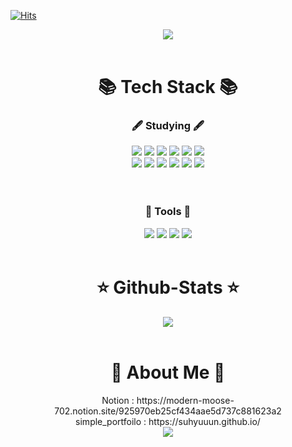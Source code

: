 <!-- 방문객수 -->
[![Hits](https://hits.seeyoufarm.com/api/count/incr/badge.svg?url=https%3A%2F%2Fgithub.com%2Fsuhyuuun&count_bg=%2379C83D&title_bg=%23555555&icon=&icon_color=%23E7E7E7&title=hits&edge_flat=false)](https://hits.seeyoufarm.com)

<!-- header -->
<div align=center>
	<img src="https://capsule-render.vercel.app/api?type=waving&color=A3DCBE&height=300&section=header&text=KIM%SUHYUN😆&fontSize=90&fontColor=f7f5f5&animation=fadeIn" />	
</div>
<br>

<!-- Tech Stack -->
<div align=center>
	<h1>📚 Tech Stack 📚</h1>
	<h3>🖋 Studying 🖋</h3>
</div>
<div align="center">
	<img src="https://img.shields.io/badge/Java-007396?style=flat&logo=Conda-Forge&logoColor=white" />
	<img src="https://img.shields.io/badge/HTML5-E34F26?style=flat&logo=HTML5&logoColor=white" />
	<img src="https://img.shields.io/badge/CSS3-1572B6?style=flat&logo=CSS3&logoColor=white" />
	<img src="https://img.shields.io/badge/JavaScript-F7DF1E?style=flat&logo=JavaScript&logoColor=white" />
	<img src="https://img.shields.io/badge/jQuery-0769AD?style=flat&logo=jQuery&logoColor=white" />
	<img src="https://img.shields.io/badge/React-61DAFB?style=flat&logo=React&logoColor=white" />
	<br>
	<img src="https://img.shields.io/badge/Spring-6DB33F?style=flat&logo=Spring&logoColor=white" />
	<img src="https://img.shields.io/badge/Spring Boot-6DB33F?style=flat&logo=Spring Boot&logoColor=white"/>
	<img src="https://img.shields.io/badge/Bootstrap-7952B3?style=flat&logo=Bootstrap&logoColor=white" />
	<img src="https://img.shields.io/badge/Python-3776AB?style=flat&logo=Python&logoColor=white" />
	<img src="https://img.shields.io/badge/Mybatis-000000?style=flat&logo=Fluentd&logoColor=white" />
	<img src="https://img.shields.io/badge/Oracle-F80000?style=flat&logo=Oracle&logoColor=white" />

</div>
<br>
<br>

<div align=center>
	<h3>🔧 Tools 🔧</h3>
</div>
<div align=center>
	<img src="https://img.shields.io/badge/Eclipse%20IDE-2C2255?style=flat&logo=EclipseIDE&logoColor=white" />
	<img src="https://img.shields.io/badge/Visual%20Studio%20Code-007ACC?style=flat&logo=VisualStudioCode&logoColor=white" />
	<img src="https://img.shields.io/badge/Tomcat-F8DC75?style=flat&logo=ApacheTomcat&logoColor=white" />
	<img src="https://img.shields.io/badge/GitHub-181717?style=flat&logo=GitHub&logoColor=white" />
</div>

<div align=center>
<br>
<h1>⭐️ Github-Stats ⭐️</h1>
<img src="https://github-readme-stats.vercel.app/api?username=suhyuuun&show_icons=true&theme=merko">
<br>
<br>
</div>

<!--About Me-->
<div align=center>
	<h1>🎈 About Me 🎈</h1>
</div>
<div align="center">
	Notion : https://modern-moose-702.notion.site/925970eb25cf434aae5d737c881623a2
	<br>
	simple_portfoilo : https://suhyuuun.github.io/
</div>

<div align=center>
<img src="https://capsule-render.vercel.app/api?type=waving&color=A3DCBE&height=200&section=footer">
</div>

<!--
**suhyuuun/suhyuuun** is a ✨ _special_ ✨ repository because its `README.md` (this file) appears on your GitHub profile.

Here are some ideas to get you started:

- 🔭 I’m currently working on ...
- 🌱 I’m currently learning ...
- 👯 I’m looking to collaborate on ...
- 🤔 I’m looking for help with ...
- 💬 Ask me about ...
- 📫 How to reach me: ...
- 😄 Pronouns: ...
- ⚡ Fun fact: ...
-->
